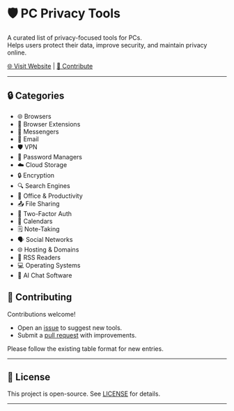# 🛡️ PC Privacy Tools

A curated list of privacy-focused tools for PCs.  
Helps users protect their data, improve security, and maintain privacy online.

[🌐 Visit Website](https://pc-privacytools.org) | [💬 Contribute](https://github.com/osw2025/pc-privacy-list/issues)

---

## 🔒 Categories

- 🌐 Browsers  
- 🧩 Browser Extensions  
- 💬 Messengers  
- 📧 Email  
- 🛡️ VPN  
- 🔑 Password Managers  
- ☁️ Cloud Storage  
- 🔒 Encryption  
- 🔍 Search Engines  
- 📝 Office & Productivity  
- 📤 File Sharing  
- 🔐 Two-Factor Auth  
- 📅 Calendars  
- 🗒️ Note-Taking  
- 🗣️ Social Networks  
- 🌐 Hosting & Domains  
- 📰 RSS Readers  
- 💻 Operating Systems  
- 🤖 AI Chat Software  

## 📢 Contributing

Contributions welcome!  
- Open an [issue](https://github.com/osw2025/pc-privacy-list/issues) to suggest new tools.  
- Submit a [pull request](https://github.com/osw2025/pc-privacy-list/pulls) with improvements.  

Please follow the existing table format for new entries.

---

## 📝 License

This project is open-source. See [LICENSE](LICENSE) for details.

---


